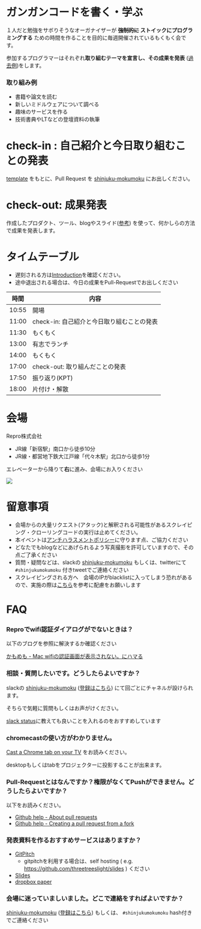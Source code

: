 # ガンガンコードを書く・学ぶ

１人だと勉強をサボりそうなオーガナイザーが **~~強制的に~~ ストイックにプログラミングする** ための時間を作ることを目的に毎週開催されているもくもく会です。

参加するプログラマーはそれぞれ**取り組むテーマを宣言し、その成果を発表** ([過去例](https://github.com/shinjuku-mokumoku/shinjuku-mokumoku/tree/master/meetups))をします。

### 取り組み例

- 書籍や論文を読む
- 新しいミドルウェアについて調べる
- 趣味のサービスを作る
- 技術書典やLTなどの登壇資料の執筆

# check-in : 自己紹介と今日取り組むことの発表

[template](https://raw.githubusercontent.com/shinjuku-mokumoku/shinjuku-mokumoku/master/meetups/template.md) をもとに、Pull Request を [shinjuku-mokumoku](https://github.com/shinjuku-mokumoku/shinjuku-mokumoku) にお出しください。

# check-out: 成果発表

作成したプロダクト、ツール、blogやスライド([参考](https://gitpitch.com/threetreeslight/slides/master?p=shinjuku-mokumoku/17#/)) を使って、何かしらの方法で成果を発表します。

# タイムテーブル

- 遅刻される方は[Introduction](https://gitpitch.com/shinjuku-mokumoku/shinjuku-mokumoku#/)を確認ください。
- 途中退出される場合は、今日の成果をPull-Requestでお出しください

時間  | 内容
---   | ---
10:55 | 開場
11:00 | check-in: 自己紹介と今日取り組むことの発表
11:30 | もくもく
13:00 | 有志でランチ
14:00 | もくもく
17:00 | check-out: 取り組んだことの発表
17:50 | 振り返り(KPT)
18:00 | 片付け・解散

# 会場

Repro株式会社

- JR線「新宿駅」南口から徒歩10分
- JR線・都営地下鉄大江戸線「代々木駅」北口から徒歩1分

エレベーターから降りて**右**に進み、会場にお入りください

![](https://github.com/shinjuku-mokumoku/meetup/blob/master/assets/images/sponsers/repro-access-4.png?raw=true)

# 留意事項

- 会場からの大量リクエスト(アタック)と解釈される可能性があるスクレイピング・クローリングコードの実行は止めてください。
- 本イベントは[アンチハラスメントポリシー](http://25.ruby.or.jp/coc.ja.html)に守ります点、ご協力ください
- どなたでもblogなどにあげられるよう写真撮影を許可していますので、その点ご了承ください
- 質問・疑問などは、slackの [shinjuku-mokumoku](https://shinjuku-mokumoku.slack.com/) もしくは、twitterにて `#shinjukumokumoku` 付きtweetでご連絡ください
- スクレイピングされる方へ　会場のIPがblacklistに入ってしまう恐れがあるので、実施の際は[こちら](https://shinyorke.hatenablog.com/entry/rule-of-mokumoku)を参考に配慮をお願いします

# FAQ

### Reproでwifi認証ダイアログがでないときは？

以下のブログを参照に解決するか確認ください

[かもめも - Mac wifiの認証画面が表示されない。にハマる](https://chaika.hatenablog.com/entry/2019/08/03/160000)

### 相談・質問したいです。どうしたらよいですか？

slackの [shinjuku-mokumoku](https://shinjuku-mokumoku.slack.com/) ([登録はこちら](https://join.slack.com/t/shinjuku-mokumoku/shared_invite/enQtNDY1NzY4NzE2NzU0LTQ4OTI2NDEzNTcyNjMzZGE1MDM1M2FmN2IyMTUzNzkxOTI4NzUxYjAxMmQzMDIxYWIwNzg2M2JiZDYwYjU3OTQ)) にて回ごとにチャネルが設けられます。

そちらで気軽に質問もしくはお声がけください。

[slack status](https://get.slack.help/hc/ja/articles/201864558)に教えても良いことを入れるのをおすすめしています

### chromecastの使い方がわかりません。

[Cast a Chrome tab on your TV](https://support.google.com/chromecast/answer/3228332?hl=en&ref_topic=4602553) をお読みください。

desktopもしくはtabをプロジェクターに投影することが出来ます。

### Pull-Requestとはなんですか？権限がなくてPushができません。どうしたらよいですか？

以下をお読みください。

- [Github help - About pull requests](https://help.github.com/articles/about-pull-requests/)
- [Github help - Creating a pull request from a fork](https://help.github.com/articles/creating-a-pull-request-from-a-fork/)

### 発表資料を作るおすすめサービスはありますか？

- [GitPitch](https://gitpitch.com/)
    - gitpitchを利用する場合は、self hosting ( e.g. https://github.com/threetreeslight/slides ) ください
- [Slides](https://slides.com/)
- [dropbox paper](https://www.dropbox.com/paper)

### 会場に迷っていましいました。どこで連絡をすればよいですか？

[shinjuku-mokumoku](https://shinjuku-mokumoku.slack.com/) ([登録はこちら](https://join.slack.com/t/shinjuku-mokumoku/shared_invite/enQtNDY1NzY4NzE2NzU0LTQ4OTI2NDEzNTcyNjMzZGE1MDM1M2FmN2IyMTUzNzkxOTI4NzUxYjAxMmQzMDIxYWIwNzg2M2JiZDYwYjU3OTQ)) もしくは、 `#shinjukumokumoku` hash付きでご連絡ください
